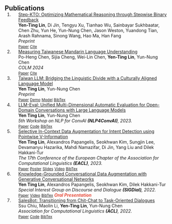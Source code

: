 <h2 id="publications" style="margin: 2px 0px -15px;">Publications</h2>

<div class="publications">
<ol class="bibliography">

 <li> <div class="pub-row"> <div class="col-sm-9" style="position: relative;width: 100%;padding-right: 15px;padding-left: 20px;"> <div class="title"><a href="https://arxiv.org/pdf/2501.10799">Step-KTO: Optimizing Mathematical Reasoning through Stepwise Binary Feedback</a></div> <div class="author"><strong>Yen-Ting Lin</strong>, Di Jin, Tengyu Xu, Tianhao Wu, Sainbayar Sukhbaatar, Chen Zhu, Yun He, Yun-Nung Chen, Jason Weston, Yuandong Tian, Arash Rahnama, Sinong Wang, Hao Ma, Han Fang</div> <div class="periodical"><em>Preprint</em></div> <div class="links"> <a href="https://arxiv.org/pdf/2501.10799" class="btn btn-sm z-depth-0" role="button" target="_blank" style="font-size:12px;">Paper</a> <a href="https://www.semanticscholar.org/paper/Step-KTO%3A-Optimizing-Mathematical-Reasoning-through-Lin-Jin/1c9c5cb8ce97526b4f50cfeecd9273675cdbc959" class="btn btn-sm z-depth-0" role="button" target="_blank" style="font-size:12px;">Cite</a> </div> </div> </div> </li>

 <li> <div class="pub-row"> <div class="col-sm-9" style="position: relative;width: 100%;padding-right: 15px;padding-left: 20px;"> <div class="title"><a href="https://arxiv.org/abs/2403.20180">Measuring Taiwanese Mandarin Language Understanding</a></div> <div class="author">Po-Heng Chen, Sijia Cheng, Wei-Lin Chen, <strong>Yen-Ting Lin</strong>, Yun-Nung Chen</div> <div class="periodical"><em>COLM 2024</em></div> <div class="links"> <a href="https://arxiv.org/pdf/2403.20180.pdf" class="btn btn-sm z-depth-0" role="button" target="_blank" style="font-size:12px;">Paper</a> <a href="https://www.semanticscholar.org/paper/Measuring-Taiwanese-Mandarin-Language-Understanding-Chen-Cheng/367c806e8712c0001579e2d564481a3311693e20" class="btn btn-sm z-depth-0" role="button" target="_blank" style="font-size:12px;">Cite</a> </div> </div> </div> </li>

<li>
<div class="pub-row">
  <div class="col-sm-9" style="position: relative;width: 100%;padding-right: 15px;padding-left: 20px;">
    <div class="title"><a href="https://arxiv.org/abs/2311.17487">Taiwan LLM: Bridging the Linguistic Divide with a Culturally Aligned Language Model</a></div>
    <div class="author"><strong>Yen Ting Lin</strong>, Yun-Nung Chen</div>
    <div class="periodical"><em>Preprint</em></div>
    <div class="links">
      <a href="https://arxiv.org/pdf/2311.17487.pdf" class="btn btn-sm z-depth-0" role="button" target="_blank" style="font-size:12px;">Paper</a>
      <a href="https://twllm.com" class="btn btn-sm z-depth-0" role="button" target="_blank" style="font-size:12px;">Demo</a>
      <a href="https://huggingface.co/collections/yentinglin/taiwan-llm-6523f5a2d6ca498dc3810f07" class="btn btn-sm z-depth-0" role="button" target="_blank" style="font-size:12px;">Model</a>
      <a href="https://dblp.org/rec/journals/corr/abs-2311-17487.html?view=bibtex" class="btn btn-sm z-depth-0" role="button" target="_blank" style="font-size:12px;">BibTex</a>
    </div>
  </div>
</div>
</li>  
<li>
<div class="pub-row">
  <div class="col-sm-9" style="position: relative;width: 100%;padding-right: 15px;padding-left: 20px;">
    <div class="title"><a href="http://arxiv.org/abs/2305.13711">LLM-Eval: Unified Multi-Dimensional Automatic Evaluation for Open-Domain Conversations with Large Language Models</a></div>
    <div class="author"><strong>Yen Ting Lin</strong>, Yun-Nung Chen</div>
    <div class="periodical"><em>5th Workshop on NLP for ConvAI <strong>(NLP4ConvAI)</strong>, 2023.</em></div>
    <div class="links">
      <a href="https://arxiv.org/pdf/2305.13711.pdf" class="btn btn-sm z-depth-0" role="button" target="_blank" style="font-size:12px;">Paper</a>
      <a href="https://github.com/MiuLab/LLM-Eval/tree/main" class="btn btn-sm z-depth-0" role="button" target="_blank" style="font-size:12px;">Code</a>
      <a href="https://dblp.org/rec/journals/corr/abs-2305-13711.html?view=bibtex" class="btn btn-sm z-depth-0" role="button" target="_blank" style="font-size:12px;">BibTex</a>
    </div>
  </div>
</div>
</li>  
<li>
<div class="pub-row">
  <div class="col-sm-9" style="position: relative;width: 100%;padding-right: 15px;padding-left: 20px;">
    <div class="title"><a href="https://aclanthology.org/2023.eacl-main.107/">Selective In-Context Data Augmentation for Intent Detection using Pointwise V-Information</a></div>
    <div class="author"><strong>Yen Ting Lin</strong>, Alexandros Papangelis, Seokhwan Kim, Sungjin Lee, Devamanyu Hazarika, Mahdi Namazifar, Di Jin, Yang Liu and Dilek Hakkani-Tur</div>
    <div class="periodical"><em>The 17th Conference of the European Chapter of the Association for Computational Linguistics <strong>(EACL)</strong>, 2023.</em></div>
    <div class="links">
      <a href="https://arxiv.org/pdf/2302.05096.pdf" class="btn btn-sm z-depth-0" role="button" target="_blank" style="font-size:12px;">Paper</a>
      <a href="https://ytlin.s3.ap-northeast-1.amazonaws.com/data/icda_poster.pdf" class="btn btn-sm z-depth-0" role="button" target="_blank" style="font-size:12px;">Poster</a>
      <a href="https://ytlin.s3-ap-northeast-1.amazonaws.com/data/icda_slides.pdf" class="btn btn-sm z-depth-0" role="button" target="_blank" style="font-size:12px;">Slides</a>
      <a href="https://youtu.be/klN--Y7pttU" class="btn btn-sm z-depth-0" role="button" target="_blank" style="font-size:12px;">Video</a>
      <a href="https://dblp.uni-trier.de/rec/journals/corr/abs-2302-05096.html?view=bibtex" class="btn btn-sm z-depth-0" role="button" target="_blank" style="font-size:12px;">BibTex</a>
    </div>
  </div>
</div>
</li>
<li>
<div class="pub-row">
  <div class="col-sm-9" style="position: relative;width: 100%;padding-right: 15px;padding-left: 20px;">
    <div class="title"><a href="https://aclanthology.org/2022.sigdial-1.3/">Knowledge-Grounded Conversational Data Augmentation with Generative Conversational Networks</a></div>
    <div class="author"><strong>Yen Ting Lin</strong>, Alexandros Papangelis, Seokhwan Kim, Dilek Hakkani-Tur</div>
    <div class="periodical"><em>Special Interest Group on Discourse and Dialogue <strong>(SIGDial)</strong>, 2022.</em></div>
    <div class="links">
      <a href="https://aclanthology.org/2022.sigdial-1.3/" class="btn btn-sm z-depth-0" role="button" target="_blank" style="font-size:12px;">Paper</a>
      <a href="https://www.youtube.com/watch?v=P8Ns-WWF770" class="btn btn-sm z-depth-0" role="button" target="_blank" style="font-size:12px;">Video</a>
      <a href="https://dblp.uni-trier.de/rec/conf/sigdial/LinPKH22.html?view=bibtex" class="btn btn-sm z-depth-0" role="button" target="_blank" style="font-size:12px;">BibTex</a>
      <strong><i style="color:#e74d3c">Oral Presentation</i></strong>
    </div>
  </div>
</div>
</li>
<li>
<div class="pub-row">
    <div class="col-sm-9" style="position: relative;width: 100%;padding-right: 15px;padding-left: 20px;">
        <div class="title"><a href="https://aclanthology.org/2022.acl-long.425/">SalesBot: Transitioning from Chit-Chat to Task-Oriented Dialogues</a></div>
        <div class="author">Ssu Chiu, Maolin Li, <strong>Yen-Ting Lin</strong>, Yun-Nung Chen</div>
        <div class="periodical"><em>Association for Computational Linguistics <strong>(ACL)</strong>, 2022.</em></div>
        <div class="links">
          <a href="https://aclanthology.org/2022.acl-long.425/" class="btn btn-sm z-depth-0" role="button" target="_blank" style="font-size:12px;">Paper</a>
          <a href="https://github.com/miulab/salesbot" class="btn btn-sm z-depth-0" role="button" target="_blank" style="font-size:12px;">Code</a>
          <a href="https://dblp.uni-trier.de/rec/conf/acl/ChiuLLC22.html?view=bibtex" class="btn btn-sm z-depth-0" role="button" target="_blank" style="font-size:12px;">BibTex</a>
        </div>
    </div>
</div>
</li>
  
<br>

</ol>
</div>
